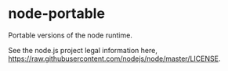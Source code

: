 # node-portable
Portable versions of the node runtime.


See the node.js project legal information here, https://raw.githubusercontent.com/nodejs/node/master/LICENSE.
